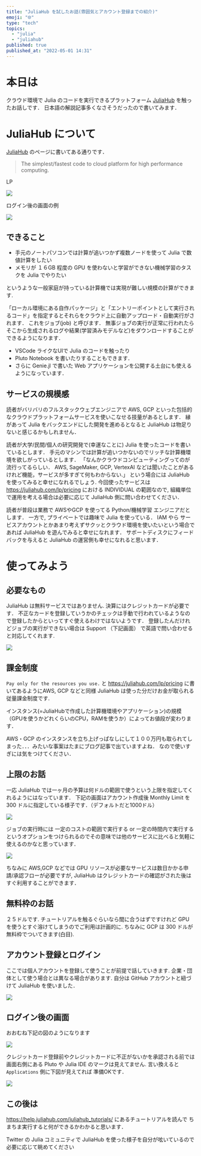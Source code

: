 ```yaml
---
title: "JuliaHub を試したお話(雰囲気とアカウント登録までの紹介)"
emoji: "🌐"
type: "tech"
topics:
  - "julia"
  - "juliahub"
published: true
published_at: "2022-05-01 14:31"
---
```


# 本日は

クラウド環境で Julia のコードを実行できるプラットフォーム [JuliaHub](https://juliahub.com/lp/) を触ったお話しです． 日本語の解説記事多くなさそうだったので書いてみます．

# JuliaHub について

[JuliaHub](https://juliahub.com/lp/) のページに書いてある通りです．

> The simplest/fastest
> code to cloud platform for high performance computing.

LP

![](https://storage.googleapis.com/zenn-user-upload/25ccaaa0a9ea-20220501.png)

ログイン後の画面の例

![](https://storage.googleapis.com/zenn-user-upload/08f7f598dc87-20220501.png)

## できること

- 手元のノートパソコンでは計算が追いつかず複数ノードを使って Julia で数値計算をしたい
- メモリが １６GB 程度の GPU を使わないと学習ができない機械学習のタスクを Julia でやりたい

というような一般家庭が持っている計算機では実現が難しい規模の計算ができます.

「ローカル環境にある自作パッケージ」と「エントリーポイントとして実行されるコード」を指定するとそれらをクラウド上に自動アップロード・自動実行がされます． これをジョブ(job) と呼びます． 無事ジョブの実行が正常に行われたらそこから生成されるログや結果(学習済みモデルなど)をダウンロードすることができるようになります．

- VSCode ライクなUIで Julia のコードを触ったり
- Pluto Notebook を書いたりすることもできます．
- さらに Genie.jl で書いた Web アプリケーションを公開する土台にも使えるようになっています．

## サービスの規模感

読者がバリバリのフルスタックウェブエンジニアで AWS, GCP といった包括的なクラウドプラットフォームサービスを使いこなせる技量があるとします． 縁があって Julia をバックエンドにした開発を進めるとなると JuliaHub は物足りないと感じるかもしれません．

読者が大学/民間/個人の研究開発で(幸運なことに) Julia を使ったコードを書いているとします． 手元のマシンでは計算が追いつかないのでリッチな計算機環境を欲しがっているとします． 「なんかクラウドコンピューティングってのが流行ってるらしい． AWS, SageMaker, GCP, VertexAI などは聞いたことがあるけれど機能，サービスが多すぎて何もわからない.」 という場合には JuliaHub を使ってみると幸せになれるでしょう. 今回使ったサービスは https://juliahub.com/lp/pricing における INDIVIDUAL の範囲なので, 組織単位で運用を考える場合は必要に応じて JuliaHub 側に問い合わせてください． 

読者が普段は業務で AWSやGCP を使ってる Python/機械学習 エンジニアだとします． 一方で, プライベートでは趣味で Julia を使っている． IAM やら サービスアカウントとかあまり考えずサクッとクラウド環境を使いたいという場合であれば JuliaHub を遊んでみると幸せになれます． サポートディスクにフィードバックを与えると JuliaHub の運営側も幸せになれると思います．

# 使ってみよう

## 必要なもの

JuliaHub は無料サービスではありません. 決算にはクレジットカードが必要です．
不正なカードを登録していうかのチェックは手動で行われているようなので登録したからといってすぐ使えるわけではないようです． 登録したんだけれどジョブの実行ができない場合は Support （下記画面） で英語で問い合わせると対応してくれます.

![](https://storage.googleapis.com/zenn-user-upload/794a74fb9232-20220501.png)

## 課金制度

`Pay only for the resources you use.` と https://juliahub.com/lp/pricing に書いてあるようにAWS, GCP などと同様 JuliaHub は使った分だけお金が取られる従量課金制度です.

インスタンス(=JuliaHubで作成した計算機環境やアプリケーション)の規模（GPUを使うかどれくらいのCPU，RAMを使うか）によってお値段が変わります． 

AWS・GCP のインスタンスを立ち上げっぱなしにして１００万円も取られてしまった．．．みたいな事案はたまにブログ記事で出ていますよね． なので使いすぎには気をつけてください． 

## 上限のお話

一応 JuliaHub では一ヶ月の予算は何ドルの範囲で使うという上限を指定してくれるようにはなっています． 下記の画面はアカウント作成後 Monthly Limit を 300 ドルに指定している様子です．（デフォルトだと1000ドル）

![](https://storage.googleapis.com/zenn-user-upload/ad89ff065191-20220501.png)

ジョブの実行時には 一定のコストの範囲で実行する or 一定の時間内で実行するというオプションをつけられるのでその意味では他のサービスに比べると気軽に使えるのかなと思っています．

![](https://storage.googleapis.com/zenn-user-upload/8fa33864de42-20220501.png)

ちなみに AWS,GCP などでは GPU リソースが必要なサービスは数日かかる申請/承認フローが必要ですが, JuliaHub はクレジットカードの確認がされた後はすぐ利用することができます． 

## 無料枠のお話

２５ドルです. チュートリアルを触るぐらいなら間に合うはずですけれど GPU を使うとすぐ溶けてしまうのでご利用は計画的に. ちなみに GCP は 300 ドルが無料枠でついてきます(白目).

## アカウント登録とログイン

ここでは個人アカウントを登録して使うことが前提で話していきます. 企業・団体として使う場合とは異なる場合があります. 自分は GitHub アカウントと紐づけて JuliaHub を使いました．

![](https://storage.googleapis.com/zenn-user-upload/5102a932f609-20220501.png)

## ログイン後の画面

おおむね下記の図のようになります

![](https://storage.googleapis.com/zenn-user-upload/f7d2662dca4d-20220501.png)

クレジットカード登録前やクレジットカードに不正がないかを承認される前では画面右側にある Pluto や Julia IDE のマークは見えてません. 言い換えると `Applications` 側に下図が見えてれば
準備OKです．

![](https://storage.googleapis.com/zenn-user-upload/09b44e712236-20220501.png)

## この後は

https://help.juliahub.com/juliahub_tutorials/ にあるチュートリアルを読んで
ちまちま実行すると何ができるかわかると思います．

Twitter の Julia コミュニティで JuliaHub を使った様子を自分が呟いているので必要に応じて眺めてください

